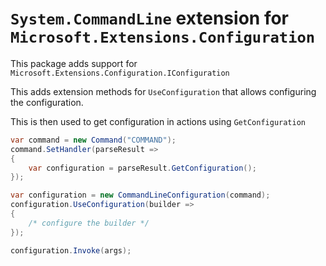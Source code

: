 # `System.CommandLine` extension for `Microsoft.Extensions.Configuration`

This package adds support for `Microsoft.Extensions.Configuration.IConfiguration`

This adds extension methods for `UseConfiguration` that allows configuring the configuration.

This is then used to get configuration in actions using `GetConfiguration`

```csharp
var command = new Command("COMMAND");
command.SetHandler(parseResult =>
{
    var configuration = parseResult.GetConfiguration();
});

var configuration = new CommandLineConfiguration(command);
configuration.UseConfiguration(builder =>
{
    /* configure the builder */
});

configuration.Invoke(args);
```
